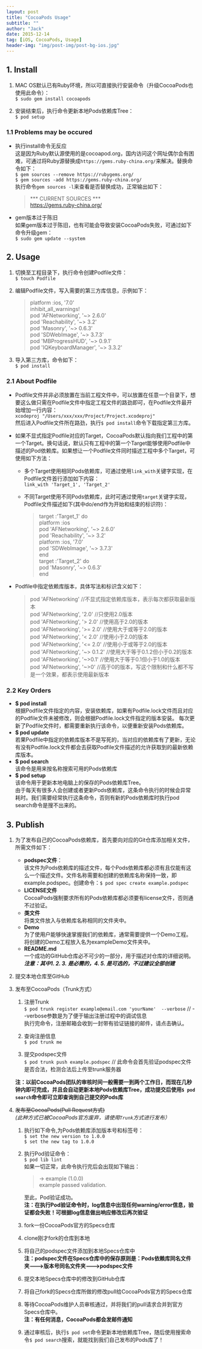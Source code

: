 ```yaml
---
layout: post
title: "CocoaPods Usage"
subtitle: ""
author: "Jack"
date: 2015-12-14
tag: [iOS, CocoaPods, Usage]
header-img: "img/post-img/post-bg-ios.jpg"
---
```


## 1. Install

1. MAC OS默认已有Ruby环境，所以可直接执行安装命令（升级CocoaPods也使用此命令）：  
   `$ sudo gem install cocoapods`

2. 安装结束后，执行命令更新本地Pods依赖库Tree：  
   `$ pod setup`

### 1.1 Problems may be occured
- 执行install命令无反应  
  这是因为Ruby默认源使用的是cocoapod.org，国内访问这个网址偶尔会有困难，可通过将Ruby源替换成`https://gems.ruby-china.org/`来解决。替换命令如下：  
  `$ gem sources --remove https://rubygems.org/`  
  `$ gem sources -add https://gems.ruby-china.org/`  
  执行命令`gem sources -l`来查看是否替换成功，正常输出如下：  

  >	*** CURRENT SOURCES ***  
  	https://gems.ruby-china.org/ 	

- gem版本过于陈旧  
  如果gem版本过于陈旧，也有可能会导致安装CocoaPods失败，可通过如下命令升级gem：  
  `$ sudo gem update --system`  

## 2. Usage
1. 切换至工程目录下，执行命令创建Podfile文件：  
   `$ touch Podfile`  

2. 编辑Podfile文件，写入需要的第三方库信息，示例如下：  

   >	platform :ios, '7.0'  
   	inhibit_all_warnings!  
   	pod 'AFNetworking', '~> 2.6.0'  
   	pod 'Reachability', '~> 3.2'  
   	pod 'Masonry', '~> 0.6.3'  
   	pod 'SDWebImage', '~> 3.7.3'  
   	pod 'MBProgressHUD', '~> 0.9.1'  
   	pod 'IQKeyboardManager', '~> 3.3.2'  

3. 导入第三方库，命令如下：  
   `$ pod install`  

### 2.1 About Podfile
-  Podfile文件并非必须放置在当前工程文件中，可以放置在任意一个目录下，想要这么做只需在Podfile文件中指定工程文件的路劲即可，在Podfile文件最开始增加一行内容：  
   `xcodeproj "/Users/xxx/xxx/Project/Project.xcodeproj"`  
   然后进入Podfile文件所在路劲，执行`$ pod install`命令下载指定第三方库。  

-  如果不显式指定Podfile对应的Target，CocoaPods默认指向我们工程中的第一个Target。换句话说，默认只有工程中的第一个Target能够使用Podfile中描述的Pod依赖库。如果想让一个Podfile文件同时描述工程中多个Target，可使用如下方法：  
   * 多个Target使用相同Pods依赖库，可通过使用`link_with`关键字实现，在Podfile文件首行添加如下内容：  
     `link_with 'Target_1', 'Target_2'`  
   * 不同Target使用不同Pods依赖库，此时可通过使用`target`关键字实现，Podfile文件描述如下(其中do/end作为开始和结束的标识符)：  

     >	target :'Target_1' do  
     	platform :ios  
     	pod 'AFNetworking', '~> 2.6.0'  
     	pod 'Reachability', '~> 3.2'  
     	platform :ios, '7.0'  
     	pod 'SDWebImage', '~> 3.7.3'  
     	end  
     	target :'Target_2' do  
     	pod 'Masonry', '~> 0.6.3'  
     	end  

-  Podfile中指定依赖库版本，具体写法和标识含义如下：  

   >	pod 'AFNetworking'	//不显式指定依赖库版本，表示每次都获取最新版本  
   	pod 'AFNetworking', '2.0'	//只使用2.0版本  
   	pod 'AFNetworking', '> 2.0'	//使用高于2.0的版本  
   	pod 'AFNetworking', '>= 2.0'	//使用大于或等于2.0的版本  
   	pod 'AFNetworking', '< 2.0'	//使用小于2.0的版本  
   	pod 'AFNetworking', '<= 2.0'	//使用小于或等于2.0的版本  
   	pod 'AFNetworking', '~> 0.1.2'	//使用大于等于0.1.2但小于0.2的版本  
   	pod 'AFNetworking', '~>0.1'	//使用大于等于0.1但小于1.0的版本  
   	pod 'AFNetworking', '~>0'	//高于0的版本，写这个限制和什么都不写是一个效果，都表示使用最新版本  

### 2.2 Key Orders
- **$ pod install**  
  根据Podfile文件指定的内容，安装依赖库，如果有Podfile.lock文件而且对应的Podfile文件未被修改，则会根据Podfile.lock文件指定的版本安装。 
  每次更新了Podfile文件时，都需要重新执行该命令，以便重新安装Pods依赖库。   
- **$ pod update**  
  若果Podfile中指定的依赖库版本不是写死的，当对应的依赖库有了更新，无论有没有Podfile.lock文件都会去获取Podfile文件描述的允许获取到的最新依赖库版本。  
- **$ pod search**  
  该命令是用来按名称搜索可用的Pods依赖库  
- **$ pod setup**  
  该命令用于更新本地电脑上的保存的Pods依赖库Tree。  
  由于每天有很多人会创建或者更新Pods依赖库，这条命令执行的时候会异常耗时。我们需要经常执行这条命令，否则有新的Pods依赖库时执行pod search命令是搜不出来的。   

## 3. Publish
1. 为了发布自己的CocoaPods依赖库，首先要向对应的Git仓库添加相关文件，所需文件如下：  
   - **podspec文件**：  
     该文件为Pods依赖库的描述文件，每个Pods依赖库都必须有且仅能有这么一个描述文件。文件名称需要和创建的依赖库名称保持一致，即example.podspec。创建命令：`$ pod spec create example.podspec`  
   - **LICENSE文件**  
     CocoaPods强制要求所有的Pods依赖库都必须要有license文件，否则通不过验证。  
   - **类文件**  
     将类文件放入与依赖库名称相同的文件夹中。  
   - **Demo**  
     为了使用户能够快速掌握我们的依赖库，通常需要提供一个Demo工程。将创建的Demo工程放入名为exampleDemo文件夹中。  
   - **README.md**  
     一个成功的GitHub仓库必不可少的一部分，用于描述对仓库的详细说明。  
     ***注意：其中1. 2. 3. 是必需的，4. 5. 是可选的，不过建议全部创建***  

2. 提交本地仓库至GitHub

3. 发布至CocoaPods（Trunk方式）
   1. 注册Trunk  
      `$ pod trunk register example@email.com 'yourName'  --verbose` // --verbose参数是为了便于输出注册过程中的调试信息  
      执行完命令，注册邮箱会收到一封带有验证链接的邮件，请点击确认。

   2. 查询注册信息  
      `$ pod trunk me`  

   3. 提交podspec文件  
      `$ pod trunk push example.podspec` // 此命令会首先验证podspec文件是否合法，检测合法后上传至trunk服务器

   **注：以前CocoaPods团队的审核时间一般需要一到两个工作日，而现在几秒钟内即可完成，并且会自动更新本地Pods依赖库Tree，成功提交后使用`$ pod search`命令即可立即查询到自己提交的Pods库**


4. ~~发布至CocoaPods(Pull Request方式)~~  
   *(此种方式已被CocoaPods官方废弃，请使用`Trunk`方式进行发布）*

   1. 执行如下命令,为Pods依赖库添加版本号和标签号：  
      `$ set the new version to 1.0.0`  
      `$ set the new tag to 1.0.0`  
   2. 执行Pod验证命令：  
      `$ pod lib lint`  
      如果一切正常，此命令执行完后会出现如下输出：  

      >	-> example (1.0.0)  
      	example passed validation.  

      至此，Pod验证成功。  
      **注：在执行Pod验证命令时，log信息中出现任何warning/error信息，验证都会失败！可根据log信息做出响应修改后再次验证**  

   3. fork一份CocoaPods官方的Specs仓库  

   4. clone刚才fork的仓库到本地   

   5. 将自己的podspec文件添加到本地Specs仓库中  
      **注：podspec文件在Specs仓库中的保存原则是：Pods依赖库同名文件夹--->版本号同名文件夹--->podspec文件**  
   6. 提交本地Specs仓库中的修改到GitHub仓库  

   7. 将自己fork的Specs仓库所做的修改pull给CocoaPods官方的Specs仓库  

   8. 等待CocoaPods维护人员审核通过，并将我们的pull请求合并到官方Specs仓库中。  
      **注：有任何消息，CocoaPods都会发邮件通知**  
   9. 通过审核后，执行`$ pod set`命令更新本地依赖库Tree，随后使用搜索命令`$ pod search`搜索，就能找到我们自己发布的Pods库了！








